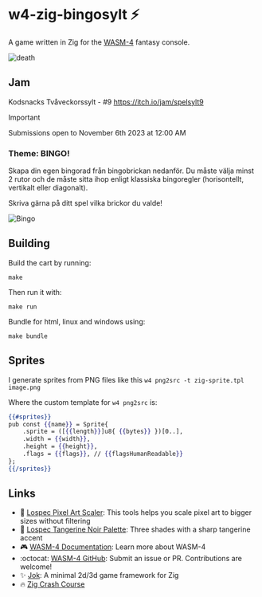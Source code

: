# w4-zig-bingosylt :zap:

A game written in Zig for the [WASM-4](https://wasm4.org) fantasy console.

![death](https://i.imgur.com/VU2HYxl.png)

## Jam

Kodsnacks Tvåveckorssylt - #9
<https://itch.io/jam/spelsylt9>

> [!IMPORTANT]
> Submissions open to November 6th 2023 at 12:00 AM

### Theme: BINGO!

Skapa din egen bingorad från bingobrickan nedanför. Du måste välja minst 2 rutor och de måste sitta ihop enligt klassiska bingoregler (horisontellt, vertikalt eller diagonalt).

Skriva gärna på ditt spel vilka brickor du valde!

![Bingo](https://i.imgur.com/K96Cb2N.png)

## Building

Build the cart by running:

```shell
make
```

Then run it with:

```shell
make run
```

Bundle for html, linux and windows using:

```shell
make bundle
```

## Sprites

I generate sprites from PNG files like this `w4 png2src -t zig-sprite.tpl image.png`

Where the custom template for `w4 png2src` is:

```mustache
{{#sprites}}
pub const {{name}} = Sprite{
    .sprite = ([{{length}}]u8{ {{bytes}} })[0..],
    .width = {{width}},
    .height = {{height}},
    .flags = {{flags}}, // {{flagsHumanReadable}}
};
{{/sprites}}
```

## Links

- :art: [Lospec Pixel Art Scaler](https://lospec.com/pixel-art-scaler/): This tools helps you scale pixel art to bigger sizes without filtering
- :tangerine: [Lospec Tangerine Noir Palette](https://lospec.com/palette-list/tangerine-noir): Three shades with a sharp tangerine accent
- :video_game: [WASM-4 Documentation](https://wasm4.org/docs): Learn more about WASM-4
- :octocat: [WASM-4 GitHub](https://github.com/aduros/wasm4): Submit an issue or PR. Contributions are welcome!
- :sparkles: [Jok](https://github.com/Jack-Ji/jok): A minimal 2d/3d game framework for Zig
- :fire: [Zig Crash Course](https://ikrima.dev/dev-notes/zig/zig-crash-course/)

